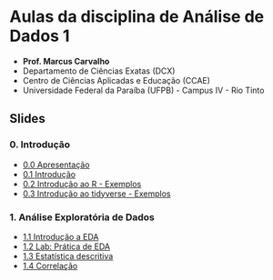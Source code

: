 # Aulas da disciplina de Análise de Dados 1

- **Prof. Marcus Carvalho**
- Departamento de Ciências Exatas (DCX)
- Centro de Ciências Aplicadas e Educação (CCAE)
- Universidade Federal da Paraíba (UFPB) - Campus IV - Rio Tinto

## Slides

### 0. Introdução

- [0.0 Apresentação](0-introducao/0-apresentacao.html)
- [0.1 Introdução](0-introducao/1-introducao.html)
- [0.2 Introdução ao R - Exemplos](0-introducao/2-intro-r-exemplos.R)
- [0.3 Introdução ao tidyverse - Exemplos](0-introducao/3-intro-tidyverse-exemplos.html)

### 1. Análise Exploratória de Dados

- [1.1 Introdução a EDA](1-eda/1-intro-eda.html)
- [1.2 Lab: Prática de EDA](1-eda/2-lab1-eda-imdb.html)
- [1.3 Estatística descritiva](1-eda/3-estatistica-descritiva.html)
- [1.4 Correlação](1-eda/4-correlacao.nb.html)


